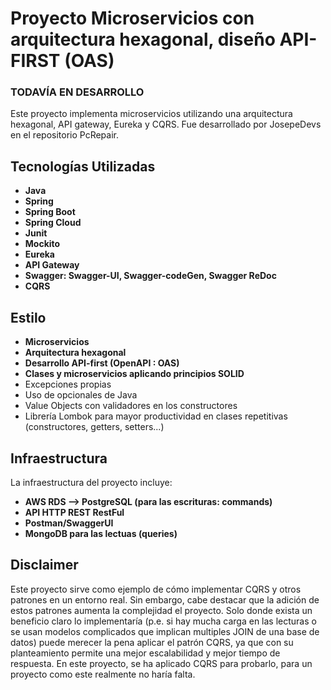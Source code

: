 # Proyecto Microservicios con arquitectura hexagonal, diseño API-FIRST (OAS)
### TODAVÍA EN DESARROLLO
Este proyecto implementa microservicios utilizando una arquitectura hexagonal, API gateway, Eureka y CQRS. Fue desarrollado por JosepeDevs en el repositorio PcRepair.

## Tecnologías Utilizadas

- **Java**
- **Spring**
- **Spring Boot**
- **Spring Cloud**
- **Junit**
- **Mockito**
- **Eureka**
- **API Gateway**
- **Swagger: Swagger-UI, Swagger-codeGen, Swagger ReDoc**
- **CQRS**

## Estilo 
- **Microservicios**
- **Arquitectura hexagonal**
- **Desarrollo API-first (OpenAPI : OAS)**
- **Clases y microservicios aplicando principios SOLID**
- Excepciones propias
- Uso de opcionales de Java
- Value Objects con validadores en los constructores
- Librería Lombok para mayor productividad en clases repetitivas (constructores, getters, setters...)

## Infraestructura

La infraestructura del proyecto incluye:

- **AWS RDS --> PostgreSQL (para las escrituras: commands)**
- **API HTTP REST RestFul**
- **Postman/SwaggerUI**
- **MongoDB para las lectuas (queries)**

## Disclaimer

Este proyecto sirve como ejemplo de cómo implementar CQRS y otros patrones en un entorno real. Sin embargo, cabe destacar que la adición de estos patrones aumenta la complejidad el proyecto. Solo donde exista un beneficio claro lo implementaría (p.e. si hay mucha carga en las lecturas o se usan modelos complicados que implican multiples JOIN de una base de datos) puede merecer la pena aplicar el patrón CQRS, ya que con su planteamiento permite una mejor escalabilidad y mejor tiempo de respuesta. En este proyecto, se ha aplicado CQRS para probarlo, para un proyecto como este realmente no haría falta.
